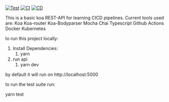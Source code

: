 [![Test](https://github.com/scottdkey/basic-api/actions/workflows/Nodejs_Test.yml/badge.svg)](https://github.com/scottdkey/basic-api/actions/workflows/Nodejs_Test.yml)
[![CI](https://github.com/scottdkey/basic-api/actions/workflows/Nodejs_CI.yml/badge.svg)](https://github.com/scottdkey/basic-api/actions/workflows/Nodejs_CI.yml)
[![CD](https://github.com/scottdkey/basic-api/actions/workflows/Nodejs_CD.yml/badge.svg)](https://github.com/scottdkey/basic-api/actions/workflows/Nodejs_CD.yml)


This is a basic koa REST-API for learning CICD pipelines. Current tools used are:
Koa
Koa-router
Koa-Bodyparser
Mocha
Chai
Typescript
Github Actions
Docker
Kubernetes

to run this project locally:

1) Install Dependencies:
   1) yarn
2) run api
   1) yarn dev

by default it will run on http://localhost:5000

to run the test suite run:

yarn test





